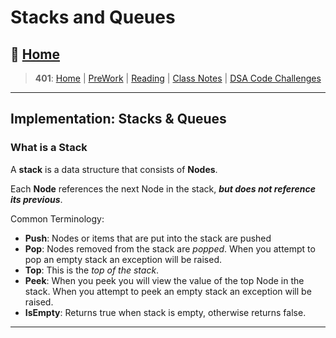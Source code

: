 # Stacks and Queues

## 🏡 [**Home**](https://mistidinzy.github.io/ReadingNotes/)

> **401**: [Home](https://bit.ly/3EcMrF6)
|
[PreWork](https://bit.ly/3jzkAa1)
|
[Reading](https://bit.ly/3b8DLDc)
|
[Class Notes](https://bit.ly/3Eglbpb)
|
[DSA Code Challenges](https://bit.ly/3GjNoNG)
>

---

## Implementation: Stacks & Queues

### What is a Stack

A **stack** is a data structure that consists of **Nodes**.

Each **Node** references the next Node in the stack, ***but does not reference its previous***.

Common Terminology:

* **Push**: Nodes or items that are put into the stack are pushed
* **Pop**: Nodes removed from the stack are *popped*. When you attempt to pop an empty stack an exception will be raised.
* **Top**: This is the *top of the stack*.
* **Peek**: When you peek you will view the value of the top Node in the stack. When you attempt to peek an empty stack an exception will be raised.
* **IsEmpty**: Returns true when stack is empty, otherwise returns false.

_____
